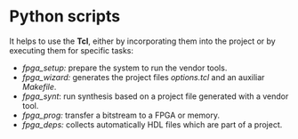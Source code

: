 # Python scripts

It helps to use the **Tcl**, either by incorporating them into the project or by executing them
for specific tasks:
* *fpga_setup:* prepare the system to run the vendor tools.
* *fpga_wizard:* generates the project files *options.tcl* and an auxiliar *Makefile*.
* *fpga_synt*: run synthesis based on a project file generated with a vendor tool.
* *fpga_prog:* transfer a bitstream to a FPGA or memory.
* *fpga_deps:* collects automatically HDL files which are part of a project.
